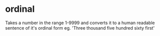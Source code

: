 ordinal
=======

Takes a number in the range 1-9999 and converts it to a human readable sentence of it's ordinal form eg. 'Three thousand five hundred sixty first' 

